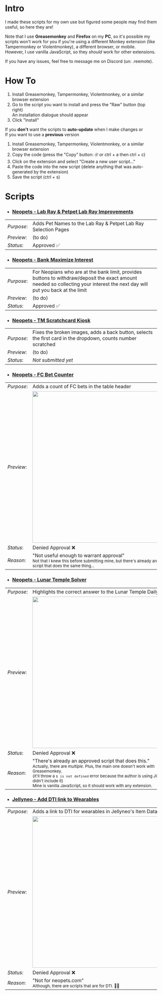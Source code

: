 

# Intro
<p>I made these scripts for my own use but figured some people may find them useful, so here they are!</p>

<p>Note that I use <b>Greasemonkey</b> and <b>Firefox</b> on my <b>PC</b>, so it's possible my scripts won't work for you if you're using a different Monkey extension (like Tampermonkey or Violentmonkey), a different browser, or mobile.<br>
However, I use vanilla JavaScript, so they <i>should</i> work for other extensions.</p>

<p>If you have any issues, feel free to message me on Discord (un: .reemote).</p>

# How To
<ol>
  <li>Install Greasemonkey, Tampermonkey, Violentmonkey, or a similar browser extension</li>
  <li>Go to the script you want to install and press the "Raw" button (top right)<br>
  An installation dialogue should appear</li>
  <li>Click "Install"</li>
</ol>

If you <b>don't</b> want the scripts to <b>auto-update</b> when I make changes or<br>
If you want to use a <b>previous</b> version
<ol>
  <li>Install Greasemonkey, Tampermonkey, Violentmonkey, or a similar browser extension</li>
  <li>Copy the code (press the "Copy" button: ⮺ or ctrl + a then ctrl + c)</li>
  <li>Click on the extension and select "Create a new user script..."</li>
  <li>Paste the code into the new script (delete anything that was auto-generated by the extension)</li>
  <li>Save the script (ctrl + s)</li>
</ol>

# Scripts

* ### [Neopets - Lab Ray & Petpet Lab Ray Improvements](Neopets%20-%20Lab%20Ray%20%26%20Petpet%20Lab%20Ray%20Improvements.user.js)

<table>
  <tr>
    <td><i>Purpose</i>:</td>
    <td>Adds Pet Names to the Lab Ray & Petpet Lab Ray Selection Pages</td>
  </tr>
  <tr>
    <td><i>Preview</i>:</td>
    <td>(to do)</td>
  </tr>
  <tr>
    <td><i>Status</i>:</td>
    <td>Approved ✅</td>
  </tr>
</table>

* ### [Neopets - Bank Maximize Interest](Neopets%20-%20Bank%20Maximize%20Interest.user.js)

<table>
  <tr>
    <td><i>Purpose</i>:</td>
    <td>For Neopians who are at the bank limit, provides buttons to withdraw/deposit the exact amount needed so collecting your interest the next day will put you back at the limit</td>
  </tr>
  <tr>
    <td><i>Preview</i>:</td>
    <td>(to do)</td>
  </tr>
  <tr>
    <td><i>Status</i>:</td>
    <td>Approved ✅</td>
  </tr>
</table>

* ### [Neopets - TM Scratchcard Kiosk](Neopets%20-%20TM%20Scratchcard%20Kiosk.user.js)

<table>
  <tr>
    <td><i>Purpose</i>:</td>
    <td>Fixes the broken images, adds a back button, selects the first card in the dropdown, counts number scratched</td>
  </tr>
  <tr>
    <td><i>Preview</i>:</td>
    <td>(to do)</td>
  </tr>
  <tr>
    <td><i>Status</i>:</td>
    <td><i>Not submitted yet</i></td>
  </tr>
</table>

* ### [Neopets - FC Bet Counter](Neopets%20-%20FC%20Bet%20Counter.user.js)

<table>
  <tr>
    <td><i>Purpose</i>:</td>
    <td>Adds a count of FC bets in the table header</td>
  </tr>
  <tr>
    <td><i>Preview</i>:</td>
    <td><a href="https://i.imgur.com/37G4ASy.png" target="_blank"><img width="500" src="https://i.imgur.com/37G4ASy.png"></a></td>
  </tr>
  <tr>
    <td><i>Status</i>:</td>
    <td>Denied Approval ❌</td>
  </tr>
  <tr>
    <td><i>Reason</i>:</td>
    <td>"Not useful enough to warrant approval"<br>
      <sub>Not that I knew this before submitting mine, but there's already an approved script that does the same thing... </sub></td>
  </tr>
</table>

* ### [Neopets - Lunar Temple Solver](Neopets%20-%20Lunar%20Temple%20Solver.user.js)

<table>
  <tr>
    <td><i>Purpose</i>:</td>
    <td>Highlights the correct answer to the Lunar Temple Daily</td>
  </tr>
  <tr>
    <td><i>Preview</i>:</td>
    <td><a href="https://i.imgur.com/PqX9Q7Q.png" target="_blank"><img width="500" src="https://i.imgur.com/PqX9Q7Q.png"></a></td>
  </tr>
  <tr>
    <td><i>Status</i>:</td>
    <td>Denied Approval ❌</td>
  </tr>
  <tr>
    <td><i>Reason</i>:</td>
    <td>"There's already an approved script that does this."<br>
      <sub>Actually, there are <i>multiple</i>. Plus, the main one doesn't work with Greasemonkey.<br>
        (it'll throw a <code>$ is not defined</code> error because the author is using JQuery but didn't include it)<br>
        Mine is vanilla JavaScript, so it should work with any extension.</sub>
    </td>
  </tr>
</table>

* ### [Jellyneo - Add DTI link to Wearables](JN%20iDB%20-%20DTI%20link.user.js)

<table>
  <tr>
    <td><i>Purpose</i>:</td>
    <td>Adds a link to DTI for wearables in Jellyneo's Item Database</td>
  </tr>
  <tr>
    <td><i>Preview</i>:</td>
    <td><a href="https://i.imgur.com/GAvmCIb.png" target="_blank"><img width="500" src="https://i.imgur.com/GAvmCIb.png"></a></td>
  </tr>
  <tr>
    <td><i>Status</i>:</td>
    <td>Denied Approval ❌</td>
  </tr>
  <tr>
    <td><i>Reason</i>:</td>
    <td>"Not for neopets.com"<br>
      <sub> Although, there are scripts that are for DTI. 🤷‍♀️</sub>
    </td>
  </tr>
</table>

